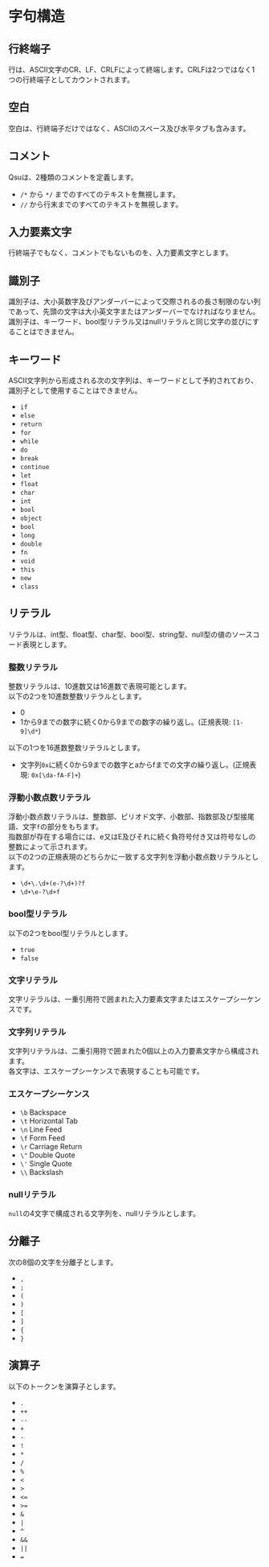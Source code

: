 # 字句構造
## 行終端子
行は、ASCII文字のCR、LF、CRLFによって終端します。CRLFは2つではなく1つの行終端子としてカウントされます。

## 空白
空白は、行終端子だけではなく、ASCIIのスペース及び水平タブも含みます。

## コメント
Qsuは、2種類のコメントを定義します。
- `/*` から `*/` までのすべてのテキストを無視します。
- `//` から行末までのすべてのテキストを無視します。

## 入力要素文字
行終端子でもなく、コメントでもないものを、入力要素文字とします。

## 識別子
識別子は、大小英数字及びアンダーバーによって交際されるの長さ制限のない列であって、先頭の文字は大小英文字またはアンダーバーでなければなりません。  
識別子は、キーワード、bool型リテラル又はnullリテラルと同じ文字の並びにすることはできません。

## キーワード
ASCII文字列から形成される次の文字列は、キーワードとして予約されており、識別子として使用することはできません。
- `if`
- `else`
- `return`
- `for`
- `while`
- `do`
- `break`
- `continue`
- `let`
- `float`
- `char`
- `int`
- `bool`
- `object`
- `bool`
- `long`
- `double`
- `fn`
- `void`
- `this`
- `new`
- `class`

## リテラル
リテラルは、int型、float型、char型、bool型、string型、null型の値のソースコード表現とします。

### 整数リテラル
整数リテラルは、10進数又は16進数で表現可能とします。  
以下の2つを10進数整数リテラルとします。
- 0
- 1から9までの数字に続く0から9までの数字の繰り返し。(正規表現: `[1-9]\d*`)

以下の1つを16進数整数リテラルとします。
- 文字列`0x`に続く0から9までの数字とaからfまでの文字の繰り返し。(正規表現: `0x[\da-fA-F]+`)

### 浮動小数点数リテラル
浮動小数点数リテラルは、整数部、ピリオド文字、小数部、指数部及び型接尾語、文字`f`の部分をもちます。  
指数部が存在する場合には、e又はE及びそれに続く負符号付き又は符号なしの整数によって示されます。  
以下の2つの正規表現のどちらかに一致する文字列を浮動小数点数リテラルとします。
- `\d+\.\d+(e-?\d+)?f`
- `\d+\e-?\d+f`

### bool型リテラル
以下の2つをbool型リテラルとします。
- `true`
- `false`

### 文字リテラル
文字リテラルは、一重引用符で囲まれた入力要素文字またはエスケープシーケンスです。

### 文字列リテラル
文字列リテラルは、二重引用符で囲まれた0個以上の入力要素文字から構成されます。  
各文字は、エスケープシーケンスで表現することも可能です。

### エスケープシーケンス
- `\b` Backspace
- `\t` Horizontal Tab
- `\n` Line Feed
- `\f` Form Feed
- `\r` Carriage Return
- `\"` Double Quote
- `\'` Single Quote
- `\\` Backslash

### nullリテラル
`null`の4文字で構成される文字列を、nullリテラルとします。

## 分離子
次の8個の文字を分離子とします。
- `,`
- `;`
- `(`
- `)`
- `[`
- `]`
- `{`
- `}`

## 演算子
以下のトークンを演算子とします。
- `.`
- `++`
- `--`
- `+`
- `-`
- `!`
- `*`
- `/`
- `%`
- `<`
- `>`
- `<=`
- `>=`
- `&`
- `|`
- `^`
- `&&`
- `||`
- `=`
